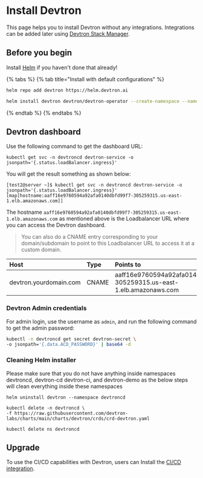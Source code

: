 # Install Devtron

This page helps you to install Devtron without any integrations. Integrations can be added later using [Devtron Stack Manager](./../../user-guide/stack-manager.md).

## Before you begin

Install [Helm](https://helm.sh/docs/intro/install/) if you haven't done that already!

{% tabs %}
{% tab title="Install with default configurations" %}
```bash
helm repo add devtron https://helm.devtron.ai

helm install devtron devtron/devtron-operator --create-namespace --namespace devtroncd

```
{% endtab %}
{% endtabs %}

[//]: # (If you are planning to use Hyperion for `production deployments`, please refer to our recommended overrides for [Devtron Installation]&#40;override-default-devtron-installation-configs.md&#41;.)

[//]: # (## Installation status)

[//]: # ()
[//]: # (Run following command)

[//]: # ()
[//]: # (```bash)

[//]: # (kubectl -n devtroncd get installers installer-devtron -o jsonpath='{.status.sync.status}')

[//]: # (```)

## Devtron dashboard

Use the following command to get the dashboard URL:

```text
kubectl get svc -n devtroncd devtron-service -o jsonpath='{.status.loadBalancer.ingress}'
```

You will get the result something as shown below:

```text
[test2@server ~]$ kubectl get svc -n devtroncd devtron-service -o jsonpath='{.status.loadBalancer.ingress}'
[map[hostname:aaff16e9760594a92afa0140dbfd99f7-305259315.us-east-1.elb.amazonaws.com]]
```

The hostname `aaff16e9760594a92afa0140dbfd99f7-305259315.us-east-1.elb.amazonaws.com` as mentioned above is the Loadbalancer URL where you can access the Devtron dashboard.

> You can also do a CNAME entry corresponding to your domain/subdomain to point to this Loadbalancer URL to access it at a custom domain.

| Host | Type | Points to |
| :--- | :--- | :--- |
| devtron.yourdomain.com | CNAME | aaff16e9760594a92afa0140dbfd99f7-305259315.us-east-1.elb.amazonaws.com |

### Devtron Admin credentials

For admin login, use the username as `admin`, and run the following command to get the admin password:

```bash
kubectl -n devtroncd get secret devtron-secret \
-o jsonpath='{.data.ACD_PASSWORD}' | base64 -d
```

### Cleaning Helm installer

Please make sure that you do not have anything inside namespaces devtroncd, devtron-cd devtron-ci, and devtron-demo as the below steps will clean everything inside these namespaces
```
helm uninstall devtron --namespace devtroncd

kubectl delete -n devtroncd \
-f https://raw.githubusercontent.com/devtron-labs/charts/main/charts/devtron/crds/crd-devtron.yaml

kubectl delete ns devtroncd
```

## Upgrade

To use the CI/CD capabilities with Devtron, users can Install the [CI/CD integration](install-devtron-with-cicd.md).
